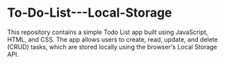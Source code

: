 # To-Do-List---Local-Storage
This repository contains a simple Todo List app built using JavaScript, HTML, and CSS. The app allows users to create, read, update, and delete (CRUD) tasks, which are stored locally using the browser's Local Storage API.

